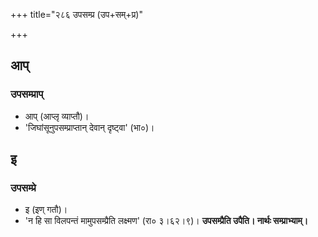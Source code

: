 +++
title="२८६ उपसम्प्र (उप+सम्+प्र)"

+++

## आप्
### उपसम्प्राप्
- आप् (आप्लृ व्याप्तौ)।
- 'जिघांसूनुपसम्प्राप्तान् देवान् दृष्ट्वा' (भा०)।

## इ
### उपसम्प्रे
- इ (इण् गतौ)।
- 'न हि सा विलपन्तं मामुपसम्प्रैति लक्ष्मण' (रा० ३।६२।९)। **उपसम्प्रैति उपैति। नार्थः सम्प्राभ्याम्।**
